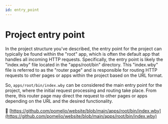 ```yaml
---
id: entry_point
---
```

# Project entry point

In the project structure you've described, the entry point for the project can typically be found within the "root" app, which is often the default app that handles all incoming HTTP requests. Specifically, the entry point is likely the "index.wby" file located in the "apps/root/bin" directory. This "index.wby" file is referred to as the "router page" and is responsible for routing HTTP requests to other pages or apps within the project based on the URL format.

So, `apps/root/bin/index.wby` can be considered the main entry point for the project, where the initial request processing and routing take place. From there, this router page may direct the request to other pages or apps depending on the URL and the desired functionality.

📄 [https://github.com/pomelio/website/blob/main/apps/root/bin/index.wby](https://github.com/pomelio/website/blob/main/apps/root/bin/index.wby) 


